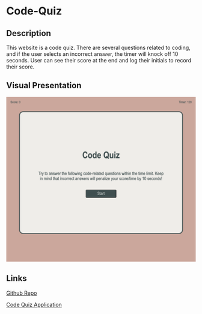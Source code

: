 # Code-Quiz

## Description

This website is a code quiz. There are several questions related to coding, and if the user selects an incorrect answer, the timer will knock off 10 seconds. User can see their score at the end and log their initials to record their score.

## Visual Presentation

![screenshot of code quiz](./asset/images/Code%20quiz%20image.html.jpg)


## Links

[Github Repo](https://github.com/jessicashong/code-quiz)

[Code Quiz Application](https://jessicashong.github.io/code-quiz/)
